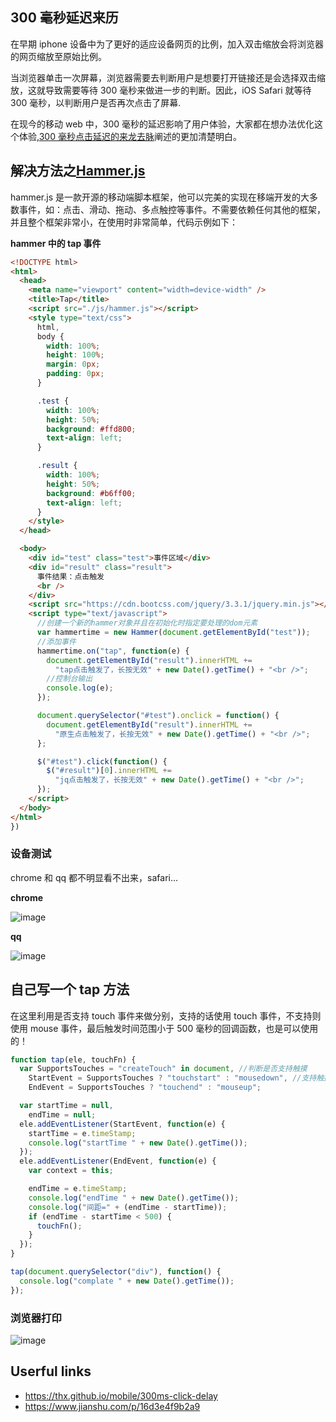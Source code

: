 ## 300 毫秒延迟来历

在早期 iphone 设备中为了更好的适应设备网页的比例，加入双击缩放会将浏览器的网页缩放至原始比例。

当浏览器单击一次屏幕，浏览器需要去判断用户是想要打开链接还是会选择双击缩放，这就导致需要等待 300 毫秒来做进一步的判断。因此，iOS Safari 就等待 300 毫秒，以判断用户是否再次点击了屏幕.

在现今的移动 web 中，300 毫秒的延迟影响了用户体验，大家都在想办法优化这个体验,[300 毫秒点击延迟的来龙去脉](https://thx.github.io/mobile/300ms-click-delay)阐述的更加清楚明白。

## 解决方法之[Hammer.js](https://github.com/hammerjs/hammer.js)

hammer.js 是一款开源的移动端脚本框架，他可以完美的实现在移端开发的大多数事件，如：点击、滑动、拖动、多点触控等事件。不需要依赖任何其他的框架，并且整个框架非常小，在使用时非常简单，代码示例如下：

**hammer 中的 tap 事件**

```html
<!DOCTYPE html>
<html>
  <head>
    <meta name="viewport" content="width=device-width" />
    <title>Tap</title>
    <script src="./js/hammer.js"></script>
    <style type="text/css">
      html,
      body {
        width: 100%;
        height: 100%;
        margin: 0px;
        padding: 0px;
      }

      .test {
        width: 100%;
        height: 50%;
        background: #ffd800;
        text-align: left;
      }

      .result {
        width: 100%;
        height: 50%;
        background: #b6ff00;
        text-align: left;
      }
    </style>
  </head>

  <body>
    <div id="test" class="test">事件区域</div>
    <div id="result" class="result">
      事件结果：点击触发
      <br />
    </div>
    <script src="https://cdn.bootcss.com/jquery/3.3.1/jquery.min.js"></script>
    <script type="text/javascript">
      //创建一个新的hammer对象并且在初始化时指定要处理的dom元素
      var hammertime = new Hammer(document.getElementById("test"));
      //添加事件
      hammertime.on("tap", function(e) {
        document.getElementById("result").innerHTML +=
          "tap点击触发了，长按无效" + new Date().getTime() + "<br />";
        //控制台输出
        console.log(e);
      });

      document.querySelector("#test").onclick = function() {
        document.getElementById("result").innerHTML +=
          "原生点击触发了，长按无效" + new Date().getTime() + "<br />";
      };

      $("#test").click(function() {
        $("#result")[0].innerHTML +=
          "jq点击触发了，长按无效" + new Date().getTime() + "<br />";
      });
    </script>
  </body>
</html>
})
```

### 设备测试

chrome 和 qq 都不明显看不出来，safari...

**chrome**

![image](https://xiaoyueyue165.github.io/static/blog/tap/chrome.png)

**qq**

![image](https://xiaoyueyue165.github.io/static/blog/tap/qq.png)

## 自己写一个 tap 方法

在这里利用是否支持 touch 事件来做分别，支持的话使用 touch 事件，不支持则使用 mouse 事件，最后触发时间范围小于 500 毫秒的回调函数，也是可以使用的！

```js
function tap(ele, touchFn) {
  var SupportsTouches = "createTouch" in document, //判断是否支持触摸
    StartEvent = SupportsTouches ? "touchstart" : "mousedown", //支持触摸式使用相应的事件替代
    EndEvent = SupportsTouches ? "touchend" : "mouseup";

  var startTime = null,
    endTime = null;
  ele.addEventListener(StartEvent, function(e) {
    startTime = e.timeStamp;
    console.log("startTime " + new Date().getTime());
  });
  ele.addEventListener(EndEvent, function(e) {
    var context = this;

    endTime = e.timeStamp;
    console.log("endTime " + new Date().getTime());
    console.log("间距=" + (endTime - startTime));
    if (endTime - startTime < 500) {
      touchFn();
    }
  });
}

tap(document.querySelector("div"), function() {
  console.log("complate " + new Date().getTime());
});
```

### 浏览器打印

![image](https://xiaoyueyue165.github.io/static/blog/tap/makeTap.png)

## Userful links

- https://thx.github.io/mobile/300ms-click-delay
- https://www.jianshu.com/p/16d3e4f9b2a9
